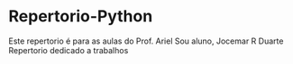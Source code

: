 # Repertorio-Python
Este repertorio é para as aulas do Prof. Ariel
Sou aluno, Jocemar R Duarte
Repertorio dedicado a trabalhos 
